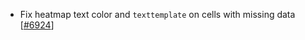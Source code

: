  - Fix heatmap text color and `texttemplate` on cells with missing data [[#6924](https://github.com/plotly/plotly.js/pull/6924)]
